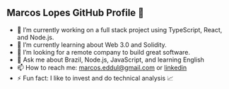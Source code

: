 ## Marcos Lopes GitHub Profile 👋
- 🔭 I’m currently working on a full stack project using TypeScript, React, and Node.js.
- 🌱 I’m currently learning about Web 3.0 and Solidity.
- 👯 I’m looking for a remote company to build great software.
- 💬 Ask me about Brazil, Node.js, JavaScript, and learning English
- 📫 How to reach me: marcos.eddul@gmail.com or [linkedin](https://www.linkedin.com/in/marcos-edul/)
- ⚡ Fun fact: I like to invest and do technical analysis 📈
